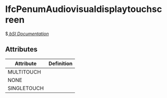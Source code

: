 IfcPenumAudiovisualdisplaytouchscreen
=====================================
$[ _bSI
Documentation_](https://standards.buildingsmart.org/IFC/DEV/IFC4_2/FINAL/HTML/schema//pset/penum_audiovisualdisplaytouchscreen.htm)


Attributes
----------
| Attribute   | Definition   |
|-------------|--------------|
| MULTITOUCH  |              |
| NONE        |              |
| SINGLETOUCH |              |
